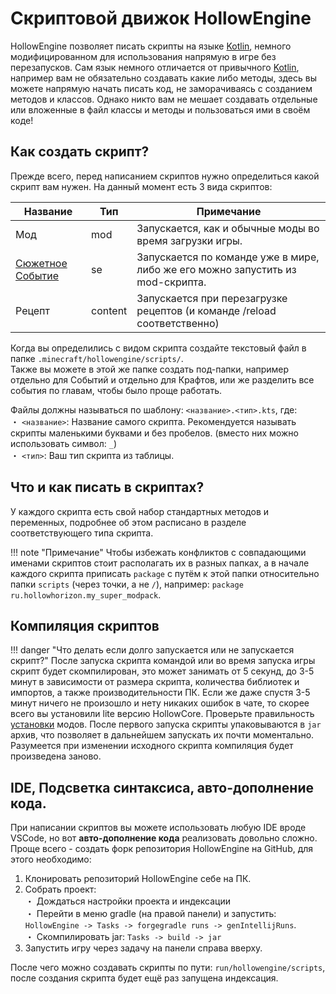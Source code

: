 # Скриптовой движок HollowEngine

HollowEngine позволяет писать скрипты на языке [Kotlin](https://kotlinlang.org/), немного модифицированном для использования напрямую в игре без перезапусков. Сам язык немного отличается от привычного [Kotlin](https://kotlinlang.org/), например вам не обязательно создавать какие либо методы, здесь вы можете напрямую начать писать код, не заморачиваясь с созданием методов и классов. Однако никто вам не мешает создавать отдельные или вложенные в файл классы и методы и пользоваться ими в своём коде!

## Как создать скрипт?

Прежде всего, перед написанием скриптов нужно определиться какой скрипт вам нужен. На данный момент есть 3 вида скриптов:


| Название | Тип | Примечание |
| --- |--- | --- |
| Мод | mod | Запускается, как и обычные моды во время загрузки игры. |
| [Сюжетное Событие](story_events.md) | se | Запускается по команде уже в мире, либо же его можно запустить из mod-скрипта. |
| Рецепт | content | Запускается при перезагрузке рецептов (и команде /reload соответственно) |

Когда вы определились с видом скрипта создайте текстовый файл в папке `.minecraft/hollowengine/scripts/`. <br>
Также вы можете в этой же папке создать под-папки, например отдельно для Событий и отдельно для Крафтов, или же разделить все события по главам, чтобы было проще работать.

Файлы должны называться по шаблону: `<название>.<тип>.kts`, где: <br>
・ `<название>`: Название самого скрипта. Рекомендуется называть скрипты маленькими буквами и без пробелов. (вместо них можно использовать символ: `_`) <br>
・ `<тип>`: Ваш тип скрипта из таблицы. <br>

## Что и как писать в скриптах?

У каждого скрипта есть свой набор стандартных методов и переменных, подробнее об этом расписано в разделе соответствующего типа скрипта.

!!! note "Примечание"
    Чтобы избежать конфликтов с совпадающими именами скриптов стоит располагать их в разных папках, а в начале каждого скрипта приписать `package` с путём к этой папки относительно папки `scripts` (через точки, а не `/`), например: `package ru.hollowhorizon.my_super_modpack`.

## Компиляция скриптов

!!! danger "Что делать если долго запускается или не запускается скрипт?"
    После запуска скрипта командой или во время запуска игры скрипт будет скомпилирован, это может занимать от 5 секунд, до 3-5 минут в зависимости от размера скрипта, количества библиотек и импортов, а также производительности ПК. Если же даже спустя 3-5 минут ничего не произошло и нету никаких ошибок в чате, то скорее всего вы установили lite версию HollowCore. Проверьте правильность [установки](../../install.md) модов.
    После первого запуска скрипты упаковываются в `jar` архив, что позволяет в дальнейшем запускать их почти моментально. Разумеется при изменении исходного скрипта компиляция будет произведена заново.

## IDE, Подсветка синтаксиса, авто-дополнение кода.

При написании скриптов вы можете использовать любую IDE вроде VSCode, но вот **авто-дополнение кода** реализовать довольно сложно.
Проще всего - создать форк репозитория HollowEngine на GitHub, для этого необходимо: <br>
1. Клонировать репозиторий HollowEngine себе на ПК. <br>
2. Собрать проект: <br>
・ Дождаться настройки проекта и индексации <br>
・ Перейти в меню gradle (на правой панели) и запустить: `HollowEngine -> Tasks -> forgegradle runs -> genIntellijRuns`. <br>
・ Скомпилировать jar: `Tasks -> build -> jar`  <br>
3. Запустить игру через задачу на панели справа вверху. <br>

После чего можно создавать скрипты по пути: `run/hollowengine/scripts`, после создания скрипта будет ещё раз запущена индексация.